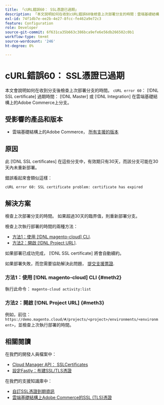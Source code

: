 ```yaml
---
title: 「cURL錯誤60： SSL憑證已過期」
description: 「本文說明如何在收到cURL錯誤60後檢查上次部署分支的時間：雲端基礎結構上Adobe Commerce的主要或整合分支中的SSL憑證已過期。」
exl-id: 74f1db7e-ee2b-4e27-8fcc-fe462a9e72c3
feature: Configuration
role: Developer
source-git-commit: 6f631ca35b663c386bca9efe6e56db266502c0b1
workflow-type: tm+mt
source-wordcount: '246'
ht-degree: 0%

---
```


# cURL錯誤60： SSL憑證已過期

本文會說明如何在收到分支後檢查上次部署分支的時間。 `cURL error 60`： [!DNL SSL certificate] 過期時間： [!DNL Master] 或 [!DNL Integration] 在雲端基礎結構上的Adobe Commerce上分支。

## 受影響的產品和版本

* 雲端基礎結構上的Adobe Commerce， [所有支援的版本](https://magento.com/sites/default/files/magento-software-lifecycle-policy.pdf)

## 原因

此 [!DNL SSL certificates] 在這些分支中，有效期只有30天，而該分支可能在30天內未重新部署。

錯誤看起來會類似這樣：

```cURL
cURL error 60: SSL certificate problem: certificate has expired
```

## 解決方案

檢查上次部署分支的時間。 如果超過30天的臨界值，則重新部署分支。

檢查上次執行部署的時間的兩種方法：

* [方法1：使用 [!DNL magento-cloud] CLI](#meth2).
* [方法2：開啟 [!DNL Project URL]](#meth3).

如果部署已成功完成， [!DNL SSL certificate] 將會自動續約。

如果部署失敗，而您需要協助解決此問題， [提交支援票證](https://experienceleague.adobe.com/docs/commerce-knowledge-base/kb/help-center-guide/magento-help-center-user-guide.html#submit-ticket).

### 方法1：使用 [!DNL magento-cloud] CLI {#meth2}

執行此命令： `magento-cloud activity:list`

### 方法2：開啟 [!DNL Project URL] {#meth3}

例如，前往： `https://demo.magento.cloud/#/projects/<project>/environments/<environment>`，並檢查上次執行部署的時間。

## 相關閱讀

在我們的開發人員檔案中：

* [Cloud Manager API： SSLCertificates](https://developer.adobe.com/experience-cloud/cloud-manager/reference/api/#tag/SSLCertificates)
* [設定Fastly：布建SSL/TLS憑證](https://devdocs.magento.com/cloud/cdn/configure-fastly.html#provision-ssltls-certificates)

在我們的支援知識庫中：

* [自訂SSL憑證到期資訊](https://experienceleague.adobe.com/docs/commerce-knowledge-base/kb/troubleshooting/miscellaneous/custom-ssl-certificate-expiration-information.html)
* [雲端基礎結構上Adobe Commerce的SSL (TLS)憑證](https://experienceleague.adobe.com/docs/commerce-knowledge-base/kb/how-to/ssl-tls-certificates-for-magento-commerce-cloud-faq.html)
